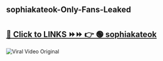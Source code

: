 
 ## sophiakateok-Only-Fans-Leaked

# <h2><a href="https://clipsfans.com/sophiakateok&ref=git">🔗 Click to LINKS ⏩⏩ 👉 🟢 sophiakateok </a></h2>

<a href="https://clipsfans.com/sophiakateok&ref=git" rel="nofollow" data-target="animated-image.originalLink"><img src="https://i.ibb.co.com/xMMVF88/686577567.gif" alt="Viral Video Original" style="max-width: 100%; display: inline-block;" data-target="animated-image.originalImage"></a>
